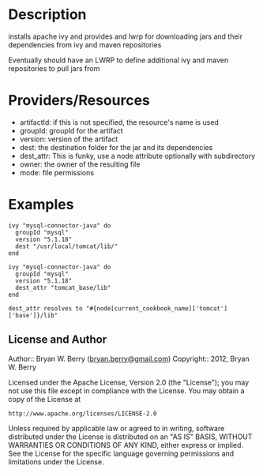 Description
===========

installs apache ivy and provides and lwrp for downloading jars and
their dependencies from ivy and maven repositories

Eventually should have an LWRP to define additional ivy and maven
repositories to pull jars from

Providers/Resources
===================

* artifactId: if this is not specified, the resource's name is used
* groupId: groupId for the artifact
* version: version of the artifact
* dest: the destination folder for the jar and its dependencies
* dest_attr: This is funky, use a node attribute optionally with subdirectory
* owner: the owner of the resulting file
* mode: file permissions


# Examples

    ivy "mysql-connector-java" do
      groupId "mysql"
      version "5.1.18"
      dest "/usr/local/tomcat/lib/"
    end

    ivy "mysql-connector-java" do
      groupId "mysql"
      version "5.1.18"
      dest_attr "tomcat_base/lib"
    end

    dest_attr resolves to "#{node[current_cookbook_name]['tomcat']['base']}/lib"

## License and Author

Author:: Bryan W. Berry (<bryan.berry@gmail.com>)
Copyright::             2012, Bryan W. Berry

Licensed under the Apache License, Version 2.0 (the "License");
you may not use this file except in compliance with the License.
You may obtain a copy of the License at

    http://www.apache.org/licenses/LICENSE-2.0

Unless required by applicable law or agreed to in writing, software
distributed under the License is distributed on an "AS IS" BASIS,
WITHOUT WARRANTIES OR CONDITIONS OF ANY KIND, either express or implied.
See the License for the specific language governing permissions and
limitations under the License.
